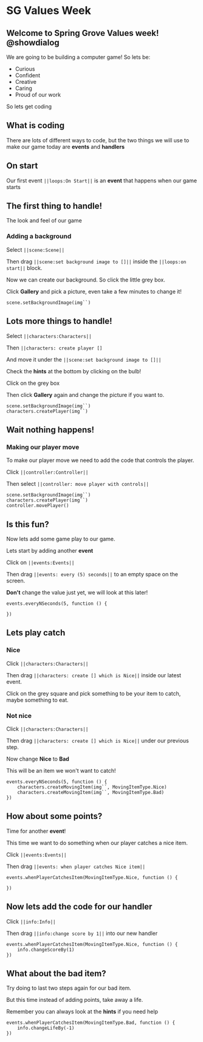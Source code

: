# SG Values Week

## Welcome to Spring Grove Values week! @showdialog

We are going to be building a computer game! So lets be:

- Curious
- Confident
- Creative
- Caring
- Proud of our work

So lets get coding

## What is coding

There are lots of different ways to code, but the two things we will use to make our game today are **events** and **handlers**

## On start

Our first event ``||loops:On Start||`` is an **event** that happens when our game starts

## The first thing to handle!

The look and feel of our game

### Adding a background

Select ``||scene:Scene||``

Then drag ``||scene:set background image to []||`` inside the ``||loops:on start||`` block.

Now we can create our background. So click the little grey box.

Click **Gallery** and pick a picture, even take a few minutes to change it!

```blocks
scene.setBackgroundImage(img``)
```

## Lots more things to handle!

Select ``||characters:Characters||``

Then ``||characters: create player []``

And move it under the ``||scene:set background image to []||``

Check the **hints** at the bottom by clicking on the bulb!

Click on the grey box

Then click **Gallery** again and change the picture if you want to.

```blocks
scene.setBackgroundImage(img``)
characters.createPlayer(img``)
```

## Wait nothing happens!

### Making our player move

To make our player move we need to add the code that controls the player.

Click ``||controller:Controller||``

Then select ``||controller: move player with controls||``

```blocks
scene.setBackgroundImage(img``)
characters.createPlayer(img``)
controller.movePlayer()
```

## Is this fun?

Now lets add some game play to our game.

Lets start by adding another **event**

Click on ``||events:Events||``

Then drag ``||events: every (5) seconds||`` to an empty space on the screen.

**Don't** change the value just yet, we will look at this later!

```blocks
events.everyNSeconds(5, function () {

})
```

## Lets play catch

### Nice

Click ``||characters:Characters||``

Then drag ``||characters: create [] which is Nice||`` inside our latest event.

Click on the grey square and pick something to be your item to catch, maybe something to eat.

### Not nice

Click ``||characters:Characters||``

Then drag ``||characters: create [] which is Nice||`` under our previous step.

Now change **Nice** to **Bad**

This will be an item we won't want to catch!

```blocks
events.everyNSeconds(5, function () {
    characters.createMovingItem(img``, MovingItemType.Nice)
    characters.createMovingItem(img``, MovingItemType.Bad)
})
```

## How about some points?

Time for another **event**!

This time we want to do something when our player catches a nice item.

Click ``||events:Events||``

Then drag ``||events: when player catches Nice item||``

```blocks
events.whenPlayerCatchesItem(MovingItemType.Nice, function () {

})
```

## Now lets add the code for our handler

Click ``||info:Info||``

Then drag ``||info:change score by 1||`` into our new handler

```blocks
events.whenPlayerCatchesItem(MovingItemType.Nice, function () {
	info.changeScoreBy(1)
})
```

## What about the bad item?

Try doing to last two steps again for our bad item.

But this time instead of adding points, take away a life.

Remember you can always look at the **hints** if you need help

```blocks
events.whenPlayerCatchesItem(MovingItemType.Bad, function () {
	info.changeLifeBy(-1)
})
```